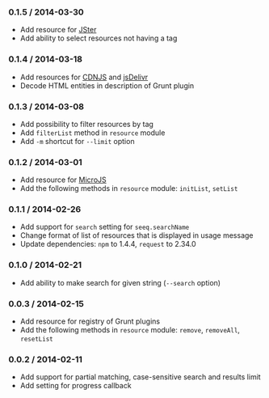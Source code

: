 ### 0.1.5 / 2014-03-30

* Add resource for [JSter](http://jster.net)
* Add ability to select resources not having a tag

### 0.1.4 / 2014-03-18

* Add resources for [CDNJS](http://cdnjs.com) and [jsDelivr](http://www.jsdelivr.com)
* Decode HTML entities in description of Grunt plugin

### 0.1.3 / 2014-03-08

* Add possibility to filter resources by tag
* Add `filterList` method in `resource` module
* Add `-m` shortcut for `--limit` option

### 0.1.2 / 2014-03-01

* Add resource for [MicroJS](http://microjs.com)
* Add the following methods in `resource` module: `initList`, `setList`

### 0.1.1 / 2014-02-26

* Add support for `search` setting for `seeq.searchName`
* Change format of list of resources that is displayed in usage message
* Update dependencies: `npm` to 1.4.4, `request` to 2.34.0

### 0.1.0 / 2014-02-21

* Add ability to make search for given string (`--search` option)

### 0.0.3 / 2014-02-15

* Add resource for registry of Grunt plugins
* Add the following methods in `resource` module: `remove`, `removeAll`, `resetList`

### 0.0.2 / 2014-02-11

* Add support for partial matching, case-sensitive search and results limit
* Add setting for progress callback

